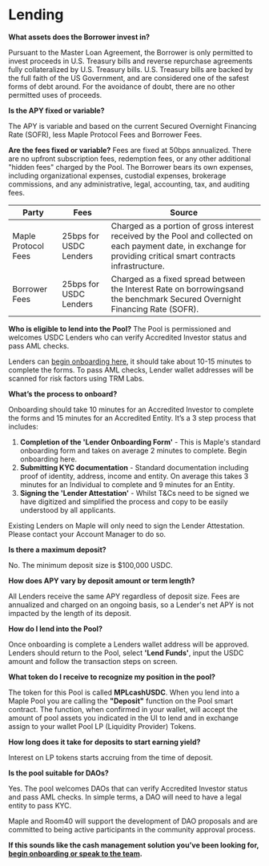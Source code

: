 # Lending

**What assets does the Borrower invest in?**

Pursuant to the Master Loan Agreement, the Borrower is only permitted to invest proceeds in U.S. Treasury bills and reverse repurchase agreements fully collateralized by U.S. Treasury bills. U.S. Treasury bills are backed by the full faith of the US Government, and are considered one of the safest forms of debt around. For the avoidance of doubt, there are no other permitted uses of proceeds.

**Is the APY fixed or variable?**

The APY is variable and based on the current Secured Overnight Financing Rate (SOFR), less Maple Protocol Fees and Borrower Fees.

**Are the fees fixed or variable?**
Fees are fixed at 50bps annualized. There are no upfront subscription fees, redemption fees, or any other additional "hidden fees" charged by the Pool. The Borrower bears its own expenses, including organizational expenses, custodial expenses, brokerage commissions, and any administrative, legal, accounting, tax, and auditing fees.

| Party | Fees | Source |
|-|-|-|
| Maple Protocol Fees | 25bps for USDC Lenders | Charged as a portion of gross interest received by the Pool and collected on each payment date, in exchange for providing critical smart contracts infrastructure. |
| Borrower Fees | 25bps for USDC Lenders | Charged as a fixed spread between the Interest Rate on borrowingsand the benchmark Secured Overnight Financing Rate (SOFR). |

**Who is eligible to lend into the Pool?**
The Pool is permissioned and welcomes USDC Lenders who can verify Accredited Investor status and pass AML checks.

Lenders can [begin onboarding here](https://form.typeform.com/to/u3n8Q8ga?#pool=CASHMNGTUSDC), it should take about 10-15 minutes to complete the forms. To pass AML checks, Lender wallet addresses will be scanned for risk factors using TRM Labs.

**What’s the process to onboard?**

Onboarding should take 10 minutes for an Accredited Investor to complete the forms and 15 minutes for an Accredited Entity. It’s a 3 step process that includes:
1. **Completion of the 'Lender Onboarding Form'** - This is Maple's standard onboarding form and takes on average 2 minutes to complete. Begin onboarding here.
2. **Submitting KYC documentation** - Standard documentation including proof of identity, address, income and entity. On average this takes 3 minutes for an Individual to complete and 9 minutes for an Entity.
3. **Signing the 'Lender Attestation'** - Whilst T&Cs need to be signed we have digitized and simplified the process and copy to be easily understood by all applicants.

Existing Lenders on Maple will only need to sign the Lender Attestation. Please contact your Account Manager to do so.

**Is there a maximum deposit?**

No. The minimum deposit size is $100,000 USDC.

**How does APY vary by deposit amount or term length?**

All Lenders receive the same APY regardless of deposit size. Fees are annualized and charged on an ongoing basis, so a Lender's net APY is not impacted by the length of its deposit.

**How do I lend into the Pool?**

Once onboarding is complete a Lenders wallet address will be approved. Lenders should return to the Pool, select **'Lend Funds'**, input the USDC amount and follow the transaction steps on screen.

**What token do I receive to recognize my position in the pool?**

The token for this Pool is called **MPLcashUSDC**. When you lend into a Maple Pool you are calling the **"Deposit"** function on the Pool smart contract. The function, when confirmed in your wallet, will accept the amount of pool assets you indicated in the UI to lend and in exchange assign to your wallet Pool LP (Liquidity Provider) Tokens.

**How long does it take for deposits to start earning yield?**

Interest on LP tokens starts accruing from the time of deposit.

**Is the pool suitable for DAOs?**

Yes. The pool welcomes DAOs that can verify Accredited Investor status and pass AML checks. In simple terms, a DAO will need to have a legal entity to pass KYC.

Maple and Room40 will support the development of DAO proposals and are committed to being active participants in the community approval process.


**If this sounds like the cash management solution you’ve been looking for, [begin onboarding or speak to the team](https://form.typeform.com/to/KhVOWR5W#pool_name=Cash%20Management%20USDC).**
